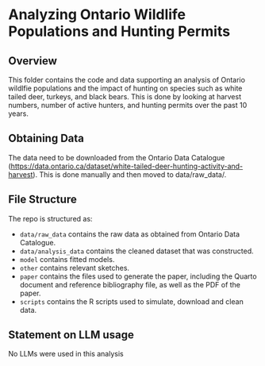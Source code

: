 # Analyzing Ontario Wildlife Populations and Hunting Permits

## Overview

This folder contains the code and data supporting an analysis of Ontario wildlfie populations and the impact of hunting on species such as white tailed deer, turkeys, and black bears. This is done by looking at harvest numbers, number of active hunters, and hunting permits over the past 10 years.

## Obtaining Data
The data need to be downloaded from the Ontario Data Catalogue (https://data.ontario.ca/dataset/white-tailed-deer-hunting-activity-and-harvest). This is done manually and then moved to data/raw_data/.

## File Structure

The repo is structured as:

-   `data/raw_data` contains the raw data as obtained from Ontario Data Catalogue.
-   `data/analysis_data` contains the cleaned dataset that was constructed.
-   `model` contains fitted models. 
-   `other` contains relevant sketches.
-   `paper` contains the files used to generate the paper, including the Quarto document and reference bibliography file, as well as the PDF of the paper. 
-   `scripts` contains the R scripts used to simulate, download and clean data.


## Statement on LLM usage
No LLMs were used in this analysis
